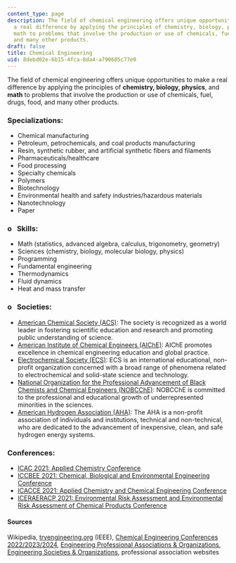```yaml
---
content_type: page
description: The field of chemical engineering offers unique opportunities to make
  a real difference by applying the principles of chemistry, biology, physics, and
  math to problems that involve the production or use of chemicals, fuel, drugs, food,
  and many other products.
draft: false
title: Chemical Engineering
uid: 8debd02e-6b15-4fca-8da4-a790605c77e9
---
```

The field of chemical engineering offers unique opportunities to make a real difference by applying the principles of **chemistry, biology, physics**, and **math** to problems that involve the production or use of chemicals, fuel, drugs, food, and many other products.

### Specializations:

- Chemical manufacturing
- Petroleum, petrochemicals, and coal products manufacturing
- Resin, synthetic rubber, and artificial synthetic fibers and filaments
- Pharmaceuticals/healthcare
- Food processing
- Specialty chemicals
- Polymers
- Biotechnology
- Environmental health and safety industries/hazardous materials
- Nanotechnology
- Paper

### o   Skills:

- Math (statistics, advanced algebra, calculus, trigonometry, geometry)
- Sciences (chemistry, biology, molecular biology, physics)
- Programming
- Fundamental engineering
- Thermodynamics
- Fluid dynamics
- Heat and mass transfer

### o   Societies:

- [American Chemical Society (ACS)](http://www.acs.org/): The society is recognized as a world leader in fostering scientific education and research and promoting public understanding of science.
- [American Institute of Chemical Engineers (AIChE)](http://www.aiche.org/): AIChE promotes excellence in chemical engineering education and global practice.
- [Electrochemical Society (ECS)](http://www.electrochem.org/): ECS is an international educational, non-profit organization concerned with a broad range of phenomena related to electrochemical and solid-state science and technology.
- [National Organization for the Professional Advancement of Black Chemists and Chemical Engineers (NOBCChE)](https://www.nobcche.org): NOBCChE is committed to the professional and educational growth of underrepresented minorities in the sciences.
- [American Hydrogen Association (AHA)](http://www.clean-air.org/): The AHA is a non-profit association of individuals and institutions, technical and non-technical, who are dedicated to the advancement of inexpensive, clean, and safe hydrogen energy systems.

### Conferences:

- [ICAC 2021: Applied Chemistry Conference](https://waset.org/applied-chemistry-conference-in-august-2021-in-london)
- [ICCBEE 2021: Chemical, Biological and Environmental Engineering Conference](https://waset.org/chemical-biological-and-environmental-engineering-conference-in-november-2021-in-london)
- [ICACCE 2021: Applied Chemistry and Chemical Engineering Conference](https://waset.org/applied-chemistry-and-chemical-engineering-conference-in-august-2021-in-montreal)
- [ICERAERACP 2021: Environmental Risk Assessment and Environmental Risk Assessment of Chemical Products Conference](https://waset.org/environmental-risk-assessment-and-environmental-risk-assessment-of-chemical-products-conference-in-july-2021-in-berlin)

#### Sources

Wikipedia, [tryengineering.org](https://studio.llx.edly.io/container/tryengineering.org) (IEEE), [Chemical Engineering Conferences 2022/2023/2024](https://conferenceindex.org/conferences/chemical-engineering), [Engineering Professional Associations & Organizations](https://jobstars.com/engineering-professional-associations-organizations/), [Engineering Societies & Organizations](https://www.loc.gov/rr/scitech/SciRefGuides/eng-organizations.html), professional association websites
